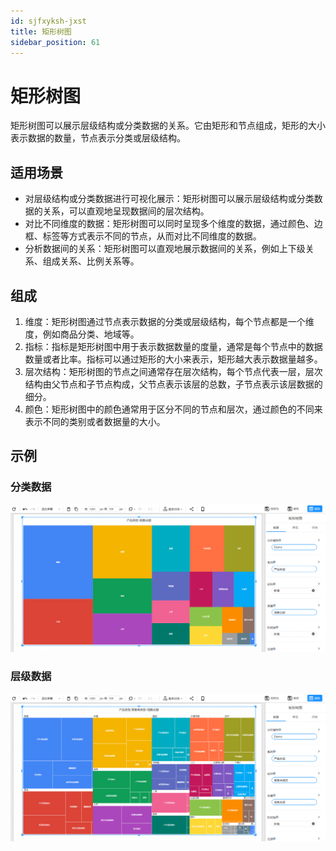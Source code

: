 ```yaml
---
id: sjfxyksh-jxst
title: 矩形树图
sidebar_position: 61
---
```

# 矩形树图

矩形树图可以展示层级结构或分类数据的关系。它由矩形和节点组成，矩形的大小表示数据的数量，节点表示分类或层级结构。

## 适用场景

- 对层级结构或分类数据进行可视化展示：矩形树图可以展示层级结构或分类数据的关系，可以直观地呈现数据间的层次结构。
- 对比不同维度的数据：矩形树图可以同时呈现多个维度的数据，通过颜色、边框、标签等方式表示不同的节点，从而对比不同维度的数据。
- 分析数据间的关系：矩形树图可以直观地展示数据间的关系，例如上下级关系、组成关系、比例关系等。

## 组成

1. 维度：矩形树图通过节点表示数据的分类或层级结构，每个节点都是一个维度，例如商品分类、地域等。
2. 指标：指标是矩形树图中用于表示数据数量的度量，通常是每个节点中的数据数量或者比率。指标可以通过矩形的大小来表示，矩形越大表示数据量越多。
3. 层次结构：矩形树图的节点之间通常存在层次结构，每个节点代表一层，层次结构由父节点和子节点构成，父节点表示该层的总数，子节点表示该层数据的细分。
4. 颜色：矩形树图中的颜色通常用于区分不同的节点和层次，通过颜色的不同来表示不同的类别或者数据量的大小。

## 示例

### 分类数据

![1681026350757](../../../static/img/datafor/visualizer/1681026350757.png)

### 层级数据

![1681026606952](../../../static/img/datafor/visualizer/1681026606952.png)
